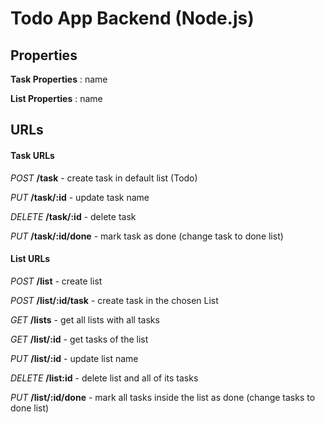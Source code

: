 # Todo App Backend (Node.js)

## Properties

**Task Properties** : name

**List Properties** : name

## URLs

#### Task URLs

*POST* **/task** - create task in default list (Todo)

*PUT* **/task/:id** - update task name

*DELETE* **/task/:id** - delete task

*PUT* **/task/:id/done** - mark task as done (change task to done list)

#### List URLs

*POST* **/list** - create list

*POST* **/list/:id/task** - create task in the chosen List

*GET* **/lists** - get all lists with all tasks

*GET* **/list/:id** - get tasks of the list

*PUT* **/list/:id** - update list name

*DELETE* **/list:id** - delete list and all of its tasks

*PUT* **/list/:id/done** - mark all tasks inside the list as done (change tasks to done list)
